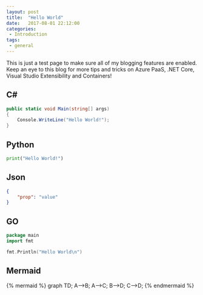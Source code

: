```yaml
---
layout: post
title:  "Hello World"
date:   2017-08-01 22:12:00
categories:
 - Introduction
tags:
 - general
---
```

This is just a test page to make sure all of my blogging features are enabled. Keep an eye to this blog for more tips and tricks on Azure PaaS, .NET Core, Visual Studio Extensibility and Containers!

## C\#

``` csharp
public static void Main(string[] args)
{
    Console.WriteLine("Hello World!");
}
```

## Python

``` python
print("Hello World!")
```

## Json

``` json
{
    "prop": "value"
}
```

## GO

``` go
package main
import fmt

fmt.Println("Hello World\n")
```

## Mermaid

{% mermaid %}
graph TD;
    A-->B;
    A-->C;
    B-->D;
    C-->D;
{% endmermaid %}